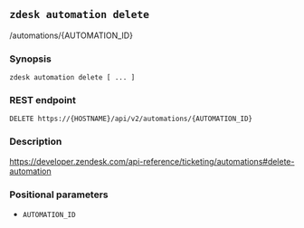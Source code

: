## `zdesk automation delete`

/automations/{AUTOMATION_ID}

### Synopsis

    zdesk automation delete [ ... ]

### REST endpoint

    DELETE https://{HOSTNAME}/api/v2/automations/{AUTOMATION_ID}

### Description

https://developer.zendesk.com/api-reference/ticketing/automations#delete-automation

### Positional parameters

* `AUTOMATION_ID`

